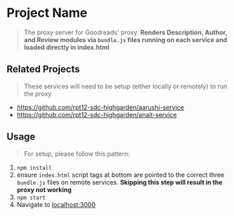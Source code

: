 # Project Name

> The proxy server for Goodreads' proxy. **Renders Description, Author, and Review modules via `bundle.js` files running on each service and loaded directly in index.html**

## Related Projects

> These services will need to be setup (either locally or remotely) to run the proxy

  - https://github.com/rpt12-sdc-highgarden/aarushi-service
  - https://github.com/rpt12-sdc-highgarden/anait-service

## Usage

> For setup, please follow this pattern:

1. `npm install`
2. ensure `index.html` script tags at bottom are pointed to the correct three `bundle.js` files on remote services. **Skipping this step will result in the proxy not working**
3. `npm start`
4. Navigate to [localhost:3000](http://localhost:3000)

